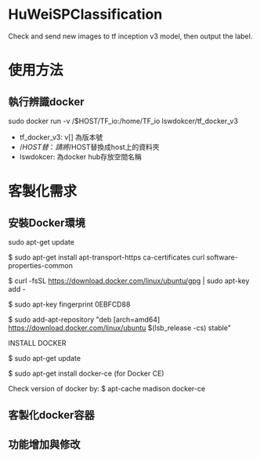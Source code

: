 # HuWeiSPClassification
Check and send new images to tf inception v3 model, then output the label.


# 使用方法
## 執行辨識docker
sudo docker run -v /$HOST/TF_io:/home/TF_io lswdokcer/tf_docker_v3

* tf_docker_v3: v[] 為版本號
* /$HOST替：請將/$HOST替換成host上的資料夾
* lswdokcer: 為docker hub存放空間名稱

# 客製化需求
## 安裝Docker環境
  sudo apt-get update

  $ sudo apt-get install apt-transport-https ca-certificates curl software-properties-common

  $ curl -fsSL https://download.docker.com/linux/ubuntu/gpg | sudo apt-key add -

  $ sudo apt-key fingerprint 0EBFCD88

  $ sudo add-apt-repository "deb [arch=amd64] https://download.docker.com/linux/ubuntu $(lsb_release -cs)  stable"


INSTALL DOCKER

  $ sudo apt-get update

  $ sudo apt-get install docker-ce (for Docker CE)

Check version of docker by: 
  $ apt-cache madison docker-ce


## 客製化docker容器

## 功能增加與修改
